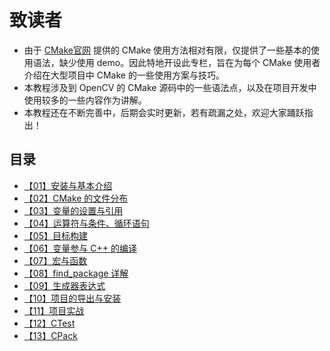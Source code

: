 # 致读者

- 由于 [CMake官网](https://cmake.org/cmake/help/latest/) 提供的 CMake 使用方法相对有限，仅提供了一些基本的使用语法，缺少使用 demo。因此特地开设此专栏，旨在为每个 CMake 使用者介绍在大型项目中 CMake 的一些使用方案与技巧。
- 本教程涉及到 OpenCV 的 CMake 源码中的一些语法点，以及在项目开发中使用较多的一些内容作为讲解。
- 本教程还在不断完善中，后期会实时更新，若有疏漏之处，欢迎大家踊跃指出！

## 目录

- [【01】安装与基本介绍](01.md)
- [【02】CMake 的文件分布](02.md)
- [【03】变量的设置与引用](03.md)
- [【04】运算符与条件、循环语句](04.md)
- [【05】目标构建](05.md)
- [【06】变量参与 C++ 的编译](06.md)
- [【07】宏与函数](07.md)
- [【08】find_package 详解](08.md)
- [【09】生成器表达式](09.md)
- [【10】项目的导出与安装](10.md)
- [【11】项目实战](11.md)
- [【12】CTest](12.md)
- [【13】CPack](13.md)
